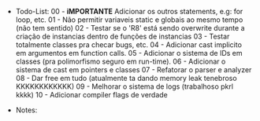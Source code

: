 * Todo-List:
 00 - **iMPORTANTE** Adicionar os outros statements, e.g: for loop, etc.
 01 - Não permitir variaveis static e globais ao mesmo tempo (não tem sentido)
 02 - Testar se o 'R8' está sendo overwrite durante a criação de instancias dentro de funções de instancias
 03 - Testar totalmente classes pra checar bugs, etc.
 04 - Adicionar cast implicito em argumentos em function calls.
 05 - Adicionar o sistema de IDs em classes (pra polimorfismo seguro em run-time).
 06 - Adicionar o sistema de cast em pointers e classes
 07 - Refatorar o parser e analyzer
 08 - Dar free em tudo (atualmente ta dando memory leak tenebroso KKKKKKKKKKKK)
 09 - Melhorar o sistema de logs (trabalhoso pkrl kkkk)
 10 - Adicionar compiler flags de verdade

* Notes:
 
